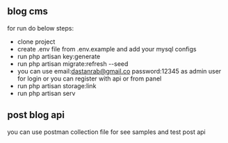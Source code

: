 

## blog cms
for run do below steps:
- clone project
- create .env file from .env.example and add your mysql configs
- run php artisan key:generate
- run php artisan migrate:refresh --seed
- you can use email:dastanrab@gmail.co password:12345 as admin user for login or you can register with api or from panel
- run php artisan storage:link 
- run php artisan serv

## post blog api
 you can use postman collection file for see samples and test post api


